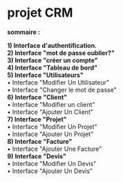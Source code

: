 # projet CRM

**sommaire :**  


 **1) Interface d'authentification.**  
 **2) Interface "mot de passe oublier?"**  
 **3) Interface "créer un compte"**   
 **4) Interface "Tableau de bord"**  
 **5) Interface "Utilisateurs"**  
      •  Interface "Modifier Un Utilisateur"  
      •  Interface "Changer le mot de passe"  
 **6) Interface "Client"**  
      •  Interface "Modifier un client"  
      •  Interface "Ajouter Un Client"  
 **7) Interface "Projet"**  
      •  Interface "Modifier Un Projet"   
      •  Interface "Ajouter Un Projet"  
 **8) Interface "Facture"**  
      •  Interface "Ajouter Une Facture"  
 **9) Interface "Devis"**  
      •  Interface "Modifier Un Devis"  
      •  Interface "Ajouter Un Devis" 
